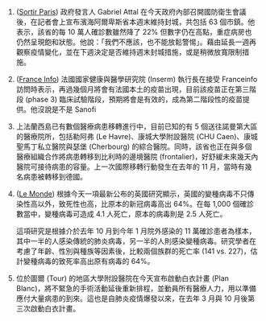 1. ([Sortir Paris](http://bit.ly/3cnDWKK)) 政府發言人 Gabriel Attal 在今天政府內部召開國防衛生會議後，在記者會上宣布濱海阿爾卑斯省本週末維持封城，共包括 63 個市鎮。他表示，該省的每 10 萬人確診數雖然降了 22% 但數字仍在高點，重症病房也仍然呈現飽和狀態。他說：「我們不應該，也不能放鬆警惕」。藉由延長一週再觀察疫情變化，並在下週決定是否維持週末封城措施，或是稍微放寬限制措施。
1. ([France Info](http://bit.ly/3bE41GF)) 法國國家健康與醫學研究院 (Inserm) 執行長在接受 Franceinfo 訪問時表示，再過幾個月將會有法國本土的疫苗出現，目前該疫苗正在第三階段 (phase 3) 臨床試驗階段，預期將會是有效的，成為第二階段性的疫苗提供。<Grace>他沒說是不是 Sanofi</Grace>
1. 上法蘭西島已有數個醫療病患移轉進行中，目前已知的有 5 個送往諾曼第大區的醫療院所，包括勒阿弗 (Le Havre)、康城大學附設醫院 (CHU Caen)、康城聖馬丁私立醫院與瑟堡 (Cherbourg) 的綜合醫院。同時，該省也正在與多個醫療組織合作將病患轉移到比利時的邊境醫院 (frontalier)，好舒緩未來幾天內醫院可接待病患的容量。上一次國際移轉行動發生在去年的 11 月，當時有幾名病患被轉移到德國。
1. ([Le Monde](http://bit.ly/38KfPFt)) 根據今天一項最新公布的英國研究顯示，英國的變種病毒不只傳染性高以外，致死性也高，比原本的新冠病毒高出 64%。在每 1,000 個確診數當中，變種病毒可造成 4.1 人死亡，原本的病毒則是 2.5 人死亡。

   這項研究是根據介於去年 10 月到今年 1 月院外感染的 11 萬確診患者為樣本，其中一半的人感染傳統的肺炎病毒，另一半的人則感染變種病毒。研究學者在考慮了年齡、性別與種族等因素後，比較兩個族群的死亡率 (141 vs. 227)，估計變種病毒的致死率高出原有病毒的 64%。
1. 位於圖爾 (Tour) 的地區大學附設醫院在今天宣布啟動白衣計畫 (Plan Blanc)，將不緊急的手術活動延後重新排程，並動員所有醫療人力，用以準備應付大量病患的到來。這也是自肺炎疫情爆發以來，在去年 3 月與 10 月後第三次啟動白衣計畫。